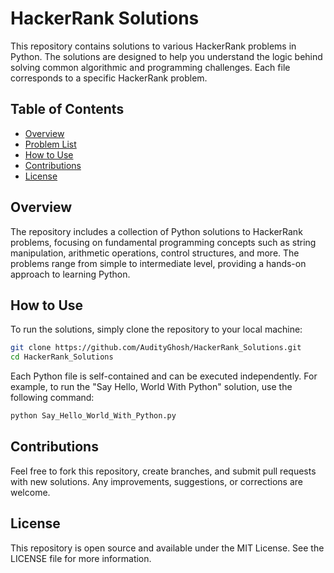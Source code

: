 # HackerRank Solutions

This repository contains solutions to various HackerRank problems in Python. The solutions are designed to help you understand the logic behind solving common algorithmic and programming challenges. Each file corresponds to a specific HackerRank problem.

## Table of Contents
- [Overview](#overview)
- [Problem List](#problem-list)
- [How to Use](#how-to-use)
- [Contributions](#contributions)
- [License](#license)

## Overview
The repository includes a collection of Python solutions to HackerRank problems, focusing on fundamental programming concepts such as string manipulation, arithmetic operations, control structures, and more. The problems range from simple to intermediate level, providing a hands-on approach to learning Python.

    

## How to Use
To run the solutions, simply clone the repository to your local machine:

```bash
git clone https://github.com/AudityGhosh/HackerRank_Solutions.git
cd HackerRank_Solutions
```

Each Python file is self-contained and can be executed independently. For example, to run the "Say Hello, World With Python" solution, use the following command:

```bash
python Say_Hello_World_With_Python.py
```

## Contributions
Feel free to fork this repository, create branches, and submit pull requests with new solutions. Any improvements, suggestions, or corrections are welcome.

## License
This repository is open source and available under the MIT License. See the LICENSE file for more information.
